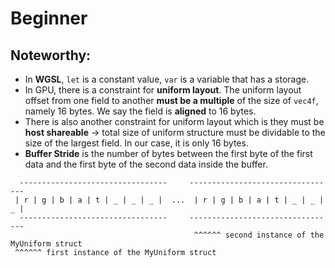# Beginner

## Noteworthy:

- In <strong>WGSL</strong>, `let` is a constant value, `var` is a variable that has a storage.
- In GPU, there is a constraint for <strong>uniform layout</strong>. 
The uniform layout offset from one field to another <strong>must be a multiple</strong> of the size of  `vec4f`, 
namely 16 bytes. We say the field is <strong>aligned</strong> to 16 bytes.
- There is also another constraint for uniform layout which is they must be <strong>host shareable</strong> -> total size of uniform structure must be dividable to the size of  the largest field. 
In our case, it is only 16 bytes.
- <strong>Buffer Stride</strong> is the number of bytes between the first byte of the first data and the first byte of the second data inside the buffer.
```
  ---------------------------------     ---------------------------------
 | r | g | b | a | t | _ | _ | _ |  ...  | r | g | b | a | t | _ | _ | _ |
  ---------------------------------     ---------------------------------
                                         ^^^^^^ second instance of the MyUniform struct
 ^^^^^^ first instance of the MyUniform struct
```
